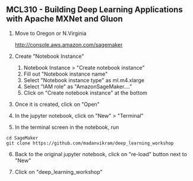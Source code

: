 
## MCL310 - Building Deep Learning Applications with Apache MXNet and Gluon

1. Move to Oregon or N.Virginia

    http://console.aws.amazon.com/sagemaker

2. Create "Notebook Instance"

    1. Notebook Instance > "Create notebook instance"
    2. Fill out "Notebook instance name"
    3. Select "Notebook instance type" as ml.m4.xlarge
    4. Select "IAM role" as "AmazonSageMaker...."
    5. Click on "Create notebook instance" at the bottom

3. Once it is created, click on "Open" 

4. In the jupyter notebook, click on "New" > "Terminal"

5. In the terminal screen in the notebook, run 

```
cd SageMaker
git clone https://github.com/madanvikram/deep_learning_workshop
```

6. Back to the original jupyter notebook, click on "re-load" button next to "New"

7. Click on "deep_learning_workshop"


